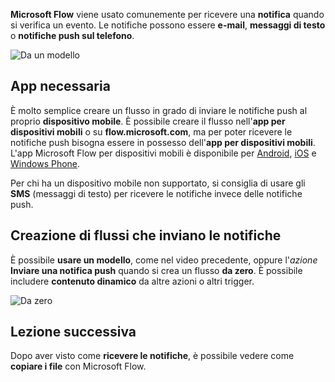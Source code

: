 **Microsoft Flow** viene usato comunemente per ricevere una **notifica** quando si verifica un evento.  Le notifiche possono essere **e-mail**, **messaggi di testo** o **notifiche push sul telefono**.

![Da un modello](./media/learning-get-notifications/template-notifications.png)

## <a name="required-app"></a>App necessaria
È molto semplice creare un flusso in grado di inviare le notifiche push al proprio **dispositivo mobile**.  È possibile creare il flusso nell'**app per dispositivi mobili** o su **flow.microsoft.com**, ma per poter ricevere le notifiche push bisogna essere in possesso dell'**app per dispositivi mobili**. L'app Microsoft Flow per dispositivi mobili è disponibile per [Android](https://aka.ms/flowmobiledocsandroid), [iOS](https://aka.ms/flowmobiledocsios) e [Windows Phone](https://aka.ms/flowmobilewindows).

Per chi ha un dispositivo mobile non supportato, si consiglia di usare gli **SMS** (messaggi di testo) per ricevere le notifiche invece delle notifiche push.

## <a name="creating-flows-that-send-notifications"></a>Creazione di flussi che inviano le notifiche
È possibile **usare un modello**, come nel video precedente, oppure l'*azione* **Inviare una notifica push** quando si crea un flusso **da zero**.  È possibile includere **contenuto dinamico** da altre azioni o altri trigger.

![Da zero](./media/learning-get-notifications/notification-action.png)

## <a name="next-lesson"></a>Lezione successiva
Dopo aver visto come **ricevere le notifiche**, è possibile vedere come **copiare i file** con Microsoft Flow.

